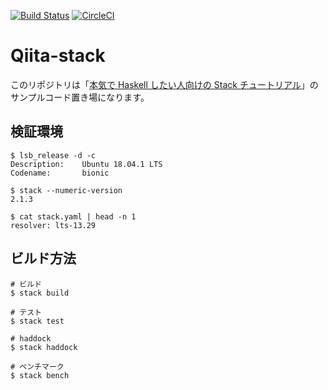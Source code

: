 [![Build Status](https://travis-ci.org/waddlaw/Qiita-stack.svg?branch=master)](https://travis-ci.org/waddlaw/Qiita-stack)
[![CircleCI](https://circleci.com/gh/waddlaw/Qiita-stack.svg?style=svg)](https://circleci.com/gh/waddlaw/Qiita-stack)

# Qiita-stack

このリポジトリは「[本気で Haskell したい人向けの Stack チュートリアル](https://qiita.com/waddlaw/items/49874f4cf9b680e4b015)」のサンプルコード置き場になります。

## 検証環境

```shell
$ lsb_release -d -c
Description:    Ubuntu 18.04.1 LTS
Codename:       bionic
```

```shell
$ stack --numeric-version
2.1.3
```

```shell
$ cat stack.yaml | head -n 1
resolver: lts-13.29
```

## ビルド方法

```shell
# ビルド
$ stack build

# テスト
$ stack test

# haddock
$ stack haddock

# ベンチマーク
$ stack bench
```

